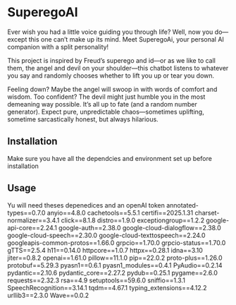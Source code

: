 <h1>SuperegoAI</h1>
<p>Ever wish you had a little voice guiding you through life? Well, now you do—except this one can’t make up its mind. Meet SuperegoAi, your personal AI companion with a split personality!

This project is inspired by Freud’s superego and id—or as we like to call them, the angel and devil on your shoulder—this chatbot listens to whatever you say and randomly chooses whether to lift you up or tear you down.

Feeling down? Maybe the angel will swoop in with words of comfort and wisdom. Too confident? The devil might just humble you in the most demeaning way possible. It’s all up to fate (and a random number generator). Expect pure, unpredictable chaos—sometimes uplifting, sometime sarcastically honest, but always hilarious.</p>
<h2>Installation</h2>
<p>Make sure you have all the dependcies and environment set up before installation</p>


<h2>Usage</h2>
<p>Yu will need theses depenedices and an openAI token 
annotated-types==0.7.0
anyio==4.8.0
cachetools==5.5.1
certifi==2025.1.31
charset-normalizer==3.4.1
click==8.1.8
distro==1.9.0
exceptiongroup==1.2.2
google-api-core==2.24.1
google-auth==2.38.0
google-cloud-dialogflow==2.38.0
google-cloud-speech==2.30.0
google-cloud-texttospeech==2.24.0
googleapis-common-protos==1.66.0
grpcio==1.70.0
grpcio-status==1.70.0
gTTS==2.5.4
h11==0.14.0
httpcore==1.0.7
httpx==0.28.1
idna==3.10
jiter==0.8.2
openai==1.61.0
pillow==11.1.0
pip==22.0.2
proto-plus==1.26.0
protobuf==5.29.3
pyasn1==0.6.1
pyasn1_modules==0.4.1
PyAudio==0.2.14
pydantic==2.10.6
pydantic_core==2.27.2
pydub==0.25.1
pygame==2.6.0
requests==2.32.3
rsa==4.9
setuptools==59.6.0
sniffio==1.3.1
SpeechRecognition==3.14.1
tqdm==4.67.1
typing_extensions==4.12.2
urllib3==2.3.0
Wave==0.0.2
</p>



